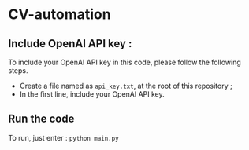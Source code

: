 # CV-automation

## Include OpenAI API key : 
To include your OpenAI API key in this code, please follow the following steps.
- Create a file named as `api_key.txt`, at the root of this repository ;
- In the first line, include your OpenAI API key.

## Run the code
To run, just enter : ```python main.py```